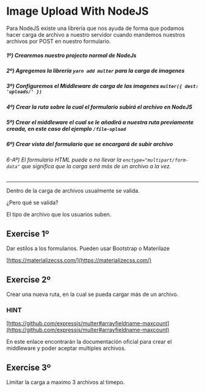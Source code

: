 # Image Upload With NodeJS

Para NodeJS existe una librería que nos ayuda de forma que
podamos hacer carga de archivo a nuestro servidor cuando
mandemos nuestros archivos por POST en nuestro formulario.

##### 1º) Crearemos nuestro projecto normal de NodeJs

##### 2º) Agregemos la librería `yarn add multer` para la carga de imagenes

##### 3º) Configuremos el **Middleware** de carga de las imagenes `multer({ dest: 'uploads/' })`

##### 4º) Crear la ruta sobre la cual el formulario subirá el archivo en NodeJS

##### 5º) Crear el middleware el cual se le añadirá a nuestra ruta previamente creada, en este caso del ejemplo `/file-upload`

##### 6º) Crear vista del formulario que se encargará de subir archivo

###### 6-Aº) El formulario HTML puede o no llevar la `enctype="multipart/form-data"` que significa que la carga será más de un archivo a la vez.

---

Dentro de la carga de archivos usualmente se valida.

¿Pero qué se valida?

El tipo de archivo que los usuarios suben.

## Exercise 1º

Dar estilos a los formularios.
Pueden usar Bootstrap o Materilaze

[https://materializecss.com/](https://materializecss.com/)

## Exercise 2º

Crear una nueva ruta, en la cual se pueda cargar más de un archivo.

### HINT

[https://github.com/expressjs/multer#arrayfieldname-maxcount](https://github.com/expressjs/multer#arrayfieldname-maxcount)

En este enlace encontrarán la documentación oficial para crear el middleware y poder aceptar multiples archivos.

## Exercise 3º

Limitar la carga a maximo 3 archivos al timepo.

